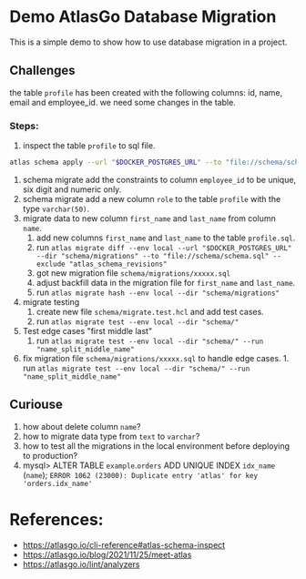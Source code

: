 # Demo AtlasGo Database Migration

This is a simple demo to show how to use database migration in a project.

## Challenges
the table `profile` has been created with the following columns:
id, name, email and employee_id. we need some changes in the table.

### Steps:
1. inspect the table `profile` to sql file.
```bash
atlas schema apply --url "$DOCKER_POSTGRES_URL" --to "file://schema/schema.sql" --exclude "atlas_schema_revisions"
```
1. schema migrate add the constraints to column `employee_id` to be unique, six digit and numeric only.
1. schema migrate add a new column `role` to the table `profile` with the type `varchar(50)`.
1. migrate data to new column `first_name` and `last_name` from column `name`.
   1. add new columns `first_name` and `last_name` to the table `profile.sql`.
	 1. run `atlas migrate diff --env local --url "$DOCKER_POSTGRES_URL" --dir "schema/migrations" --to "file://schema/schema.sql" --exclude "atlas_schema_revisions"`
	 1. got new migration file `schema/migrations/xxxxx.sql`
	 1. adjust backfill data in the migration file for `first_name` and `last_name`.
	 1. run `atlas migrate hash --env local --dir "schema/migrations"`
1. migrate testing
	1. create new file `schema/migrate.test.hcl` and add test cases.
	1. run `atlas migrate test --env local --dir "schema/"`
1. Test edge cases "first middle last"
	1. run `atlas migrate test --env local --dir "schema/" --run "name_split_middle_name"`
  1. fix migration file `schema/migrations/xxxxx.sql` to handle edge cases.
	1. run `atlas migrate test --env local --dir "schema/" --run "name_split_middle_name"`

## Curiouse
1. how about delete column `name`?
1. how to migrate data type from `text` to `varchar`?
1. how to test all the migrations in the local environment before deploying to production?
1. mysql> ALTER TABLE `example`.`orders` ADD UNIQUE INDEX `idx_name` (`name`);
`ERROR 1062 (23000): Duplicate entry 'atlas' for key 'orders.idx_name'`

# References:
- https://atlasgo.io/cli-reference#atlas-schema-inspect
- https://atlasgo.io/blog/2021/11/25/meet-atlas
- https://atlasgo.io/lint/analyzers
